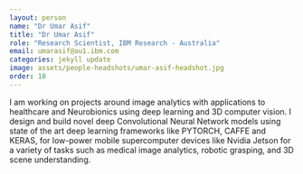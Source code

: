 ```yaml
---
layout: person
name: "Dr Umar Asif"
title: "Dr Umar Asif"
role: "Research Scientist, IBM Research - Australia"
email: umarasif@au1.ibm.com
categories: jekyll update
image: assets/people-headshots/umar-asif-headshot.jpg
order: 18
---
```

I am working on projects around image analytics with applications to healthcare and Neurobionics using deep learning and 3D computer vision. I design and build novel deep Convolutional Neural Network models using state of the art deep learning frameworks like PYTORCH, CAFFE and KERAS, for low-power mobile supercomputer devices like Nvidia Jetson for a variety of tasks such as medical image analytics, robotic grasping, and 3D scene understanding.
